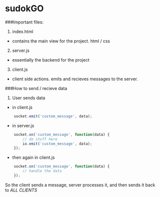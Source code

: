 sudokGO
=======

###Important files:

1. index.html
- contains the main view for the project. html / css

2. server.js
- essentially the backend for the project

3. client.js
- client side actions. emits and recieves messages to the server.

###How to send / recieve data
1. User sends data
- in client.js
```js
    socket.emit('custom_message', data);
```
- in server.js
```js
    socket.on('custom_message', function(data) {
        // do stuff here
        io.emit('custom_message', data);
    });
```
- then again in client.js
```js
    socket.on('custom_message', function(data) {
        // handle the data
    });
```
So the client sends a message, server processes it, and then sends it back to *ALL CLIENTS*
